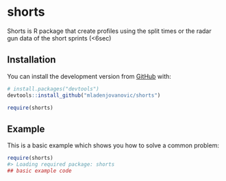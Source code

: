 
<!-- README.md is generated from README.Rmd. Please edit that file -->

# shorts

<!-- badges: start -->

<!-- badges: end -->

Shorts is R package that create profiles using the split times or the
radar gun data of the short sprints (\<6sec)

## Installation

You can install the development version from
[GitHub](https://github.com/mladenjovanovic/shorts) with:

``` r
# install.packages("devtools")
devtools::install_github("mladenjovanovic/shorts")

require(shorts)
```

## Example

This is a basic example which shows you how to solve a common problem:

``` r
require(shorts)
#> Loading required package: shorts
## basic example code
```
